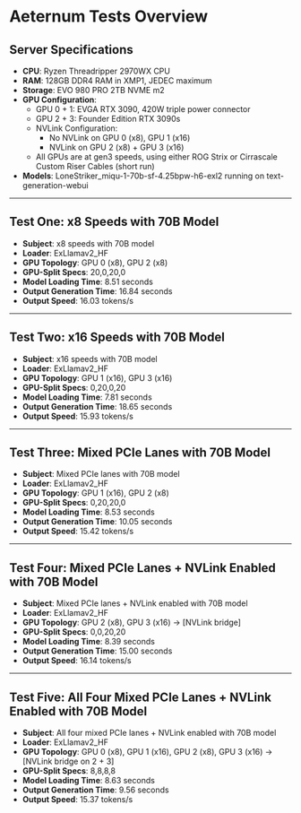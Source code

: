 # Aeternum Tests Overview

## Server Specifications
- **CPU**: Ryzen Threadripper 2970WX CPU
- **RAM**: 128GB DDR4 RAM in XMP1, JEDEC maximum
- **Storage**: EVO 980 PRO 2TB NVME m2
- **GPU Configuration**:
  - GPU 0 + 1: EVGA RTX 3090, 420W triple power connector
  - GPU 2 + 3: Founder Edition RTX 3090s
  - NVLink Configuration:
    - No NVLink on GPU 0 (x8), GPU 1 (x16)
    - NVLink on GPU 2 (x8) + GPU 3 (x16)
  - All GPUs are at gen3 speeds, using either ROG Strix or Cirrascale Custom Riser Cables (short run)
- **Models**: LoneStriker_miqu-1-70b-sf-4.25bpw-h6-exl2 running on text-generation-webui

---

## Test One: x8 Speeds with 70B Model
- **Subject**: x8 speeds with 70B model
- **Loader**: ExLlamav2_HF
- **GPU Topology**: GPU 0 (x8), GPU 2 (x8)
- **GPU-Split Specs**: 20,0,20,0
- **Model Loading Time**: 8.51 seconds
- **Output Generation Time**: 16.84 seconds
- **Output Speed**: 16.03 tokens/s

---

## Test Two: x16 Speeds with 70B Model
- **Subject**: x16 speeds with 70B model
- **Loader**: ExLlamav2_HF
- **GPU Topology**: GPU 1 (x16), GPU 3 (x16)
- **GPU-Split Specs**: 0,20,0,20
- **Model Loading Time**: 7.81 seconds
- **Output Generation Time**: 18.65 seconds
- **Output Speed**: 15.93 tokens/s

---

## Test Three: Mixed PCIe Lanes with 70B Model
- **Subject**: Mixed PCIe lanes with 70B model
- **Loader**: ExLlamav2_HF
- **GPU Topology**: GPU 1 (x16), GPU 2 (x8)
- **GPU-Split Specs**: 0,20,20,0
- **Model Loading Time**: 8.53 seconds
- **Output Generation Time**: 10.05 seconds
- **Output Speed**: 15.42 tokens/s

---

## Test Four: Mixed PCIe Lanes + NVLink Enabled with 70B Model
- **Subject**: Mixed PCIe lanes + NVLink enabled with 70B model
- **Loader**: ExLlamav2_HF
- **GPU Topology**: GPU 2 (x8), GPU 3 (x16) -> [NVLink bridge]
- **GPU-Split Specs**: 0,0,20,20
- **Model Loading Time**: 8.39 seconds
- **Output Generation Time**: 15.00 seconds
- **Output Speed**: 16.14 tokens/s

---

## Test Five: All Four Mixed PCIe Lanes + NVLink Enabled with 70B Model
- **Subject**: All four mixed PCIe lanes + NVLink enabled with 70B model
- **Loader**: ExLlamav2_HF
- **GPU Topology**: GPU 0 (x8), GPU 1 (x16), GPU 2 (x8), GPU 3 (x16) -> [NVLink bridge on 2 + 3]
- **GPU-Split Specs**: 8,8,8,8
- **Model Loading Time**: 8.63 seconds
- **Output Generation Time**: 9.56 seconds
- **Output Speed**: 15.37 tokens/s
